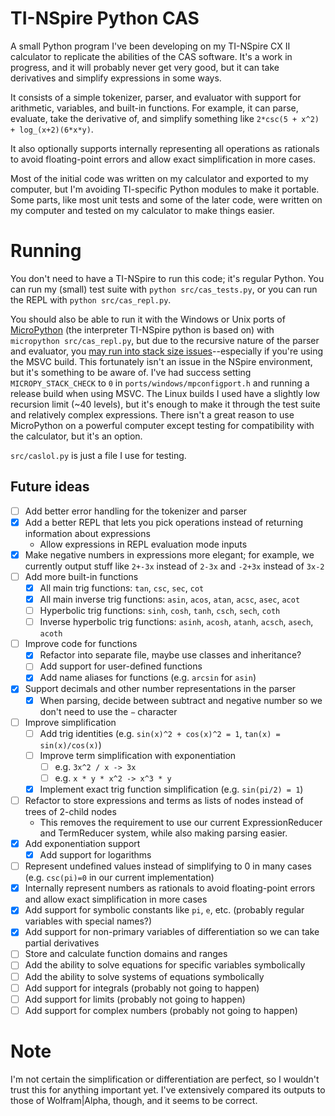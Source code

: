 # TI-NSpire Python CAS

A small Python program I've been developing on my TI-NSpire CX II calculator to replicate the abilities of the CAS software. It's a work in progress, and it will probably never get very good, but it can take derivatives and simplify expressions in some ways.

It consists of a simple tokenizer, parser, and evaluator with support for arithmetic, variables, and built-in functions. For example, it can parse, evaluate, take the derivative of, and simplify something like `2*csc(5 + x^2) + log_(x+2)(6*x*y)`.

It also optionally supports internally representing all operations as rationals to avoid floating-point errors and allow exact simplification in more cases.

Most of the initial code was written on my calculator and exported to my computer, but I'm avoiding TI-specific Python modules to make it portable.
Some parts, like most unit tests and some of the later code, were written on my computer and tested on my calculator to make things easier.

# Running
You don't need to have a TI-NSpire to run this code; it's regular Python.
You can run my (small) test suite with `python src/cas_tests.py`, or you can run the REPL with `python src/cas_repl.py`.  

You should also be able to run it with the Windows or Unix ports of [MicroPython](https://github.com/micropython/micropython) (the interpreter TI-NSpire python is based on) with `micropython src/cas_repl.py`, but due to the recursive nature of the parser and evaluator, you [may run into stack size issues](https://github.com/micropython/micropython/issues/2927)--especially if you're using the MSVC build. This fortunately isn't an issue in the NSpire environment, but it's something to be aware of. I've had success setting `MICROPY_STACK_CHECK` to `0` in `ports/windows/mpconfigport.h` and running a release build when using MSVC. The Linux builds I used have a slightly low recursion limit (~40 levels), but it's enough to make it through the test suite and relatively complex expressions. There isn't a great reason to use MicroPython on a powerful computer except testing for compatibility with the calculator, but it's an option.

`src/caslol.py` is just a file I use for testing.

## Future ideas
- [ ] Add better error handling for the tokenizer and parser
- [X] Add a better REPL that lets you pick operations instead of returning information about expressions
  - Allow expressions in REPL evaluation mode inputs
- [X] Make negative numbers in expressions more elegant; for example, we currently output stuff like `2+-3x` instead of `2-3x` and `-2+3x` instead of `3x-2`
- [ ] Add more built-in functions
  - [X] All main trig functions: `tan`, `csc`, `sec`, `cot`
  - [X] All main inverse trig functions: `asin`, `acos`, `atan`, `acsc`, `asec`, `acot`
  - [ ] Hyperbolic trig functions: `sinh`, `cosh`, `tanh`, `csch`, `sech`, `coth`
  - [ ] Inverse hyperbolic trig functions: `asinh`, `acosh`, `atanh`, `acsch`, `asech`, `acoth`
- [ ] Improve code for functions
  - [X] Refactor into separate file, maybe use classes and inheritance?
  - [ ] Add support for user-defined functions
  - [X] Add name aliases for functions (e.g. `arcsin` for `asin`)
- [X] Support decimals and other number representations in the parser
  - [X] When parsing, decide between subtract and negative number so we don't need to use the `−` character
- [ ] Improve simplification
  - [ ] Add trig identities (e.g. `sin(x)^2 + cos(x)^2 = 1`, `tan(x) = sin(x)/cos(x)`)
  - [ ] Improve term simplification with exponentiation
    - [ ] e.g. `3x^2 / x -> 3x`
    - [ ] e.g. `x * y * x^2 -> x^3 * y`
  - [X] Implement exact trig function simplification (e.g. `sin(pi/2) = 1`)
- [ ] Refactor to store expressions and terms as lists of nodes instead of trees of 2-child nodes
  - This removes the requirement to use our current ExpressionReducer and TermReducer system, while also making parsing easier.
- [X] Add exponentiation support
  - [X] Add support for logarithms
- [ ] Represent undefined values instead of simplifying to 0 in many cases (e.g. `csc(pi)=0` in our current implementation)
- [X] Internally represent numbers as rationals to avoid floating-point errors and allow exact simplification in more cases
- [X] Add support for symbolic constants like `pi`, `e`, etc. (probably regular variables with special names?)
- [X] Add support for non-primary variables of differentiation so we can take partial derivatives
- [ ] Store and calculate function domains and ranges
- [ ] Add the ability to solve equations for specific variables symbolically
- [ ] Add the ability to solve systems of equations symbolically
- [ ] Add support for integrals (probably not going to happen)
- [ ] Add support for limits (probably not going to happen)
- [ ] Add support for complex numbers (probably not going to happen)

# Note
I'm not certain the simplification or differentiation are perfect, so I wouldn't trust this for anything important yet. I've extensively compared its outputs to those of Wolfram|Alpha, though, and it seems to be correct.